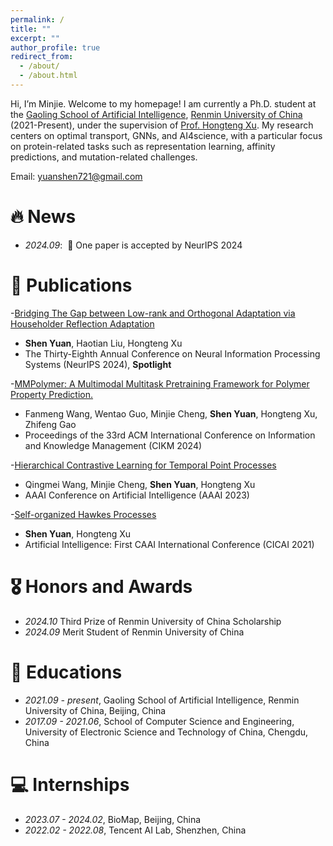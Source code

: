 ```yaml
---
permalink: /
title: ""
excerpt: ""
author_profile: true
redirect_from: 
  - /about/
  - /about.html
---
```


<span class='anchor' id='about-me'></span>

Hi, I’m Minjie. Welcome to my homepage! I am currently a Ph.D. student at the [Gaoling School of Artificial Intelligence](http://ai.ruc.edu.cn/), [Renmin University of
China](http://www.ruc.edu.cn/) (2021-Present), under the supervision of [Prof. Hongteng Xu](https://hongtengxu.github.io/). 
My research centers on optimal transport, GNNs, and AI4science, with a particular focus on protein-related tasks such as representation learning, affinity predictions, and mutation-related challenges.

Email: yuanshen721@gmail.com

# 🔥 News
- *2024.09*: &nbsp;🎉 One paper is accepted by NeurIPS 2024

# 📝 Publications 

-[Bridging The Gap between Low-rank and Orthogonal Adaptation via Householder Reflection Adaptation](https://arxiv.org/pdf/2405.17484)
  - **Shen Yuan**, Haotian Liu, Hongteng Xu
  - The Thirty-Eighth Annual Conference on Neural Information Processing Systems (NeurIPS 2024), **Spotlight**

-[MMPolymer: A Multimodal Multitask Pretraining Framework for Polymer Property Prediction.](https://dl.acm.org/doi/abs/10.1145/3627673.3679684)
  - Fanmeng Wang, Wentao Guo, Minjie Cheng, **Shen Yuan**, Hongteng Xu, Zhifeng Gao
  - Proceedings of the 33rd ACM International Conference on Information and Knowledge Management (CIKM 2024)

-[Hierarchical Contrastive Learning for Temporal Point Processes](https://ojs.aaai.org/index.php/AAAI/article/view/26211/25983)
  - Qingmei Wang, Minjie Cheng, **Shen Yuan**, Hongteng Xu
  - AAAI Conference on Artificial Intelligence (AAAI 2023)

-[Self-organized Hawkes Processes](https://drive.google.com/file/d/1FXz62VI5PDMZPtPXGZs2KsoQoSZkaOLx/view)
  - **Shen Yuan**, Hongteng Xu
  - Artificial Intelligence: First CAAI International Conference (CICAI 2021)

# 🎖 Honors and Awards
- *2024.10* Third Prize of Renmin University of China Scholarship 
- *2024.09* Merit Student of Renmin University of China

# 📖 Educations
- *2021.09 - present*, Gaoling School of Artificial Intelligence, Renmin University of China, Beijing, China 
- *2017.09 - 2021.06*, School of Computer Science and Engineering, University of Electronic Science and Technology of China, Chengdu, China

# 💻 Internships
- *2023.07 - 2024.02*, BioMap, Beijing, China
- *2022.02 - 2022.08*, Tencent AI Lab, Shenzhen, China
